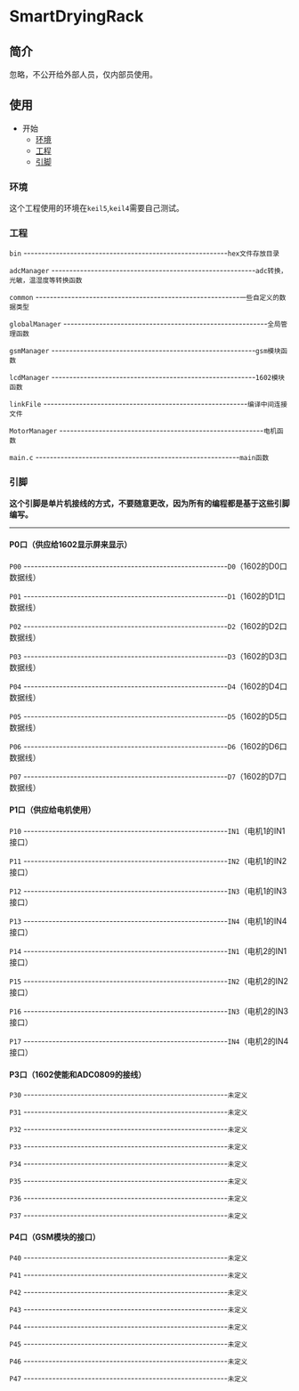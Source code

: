 # SmartDryingRack
## 简介

忽略，不公开给外部人员，仅内部员使用。

## 使用

* 开始
	* [环境](#环境)
	* [工程](#工程)
	* [引脚](#引脚)

### 环境

这个工程使用的环境在`keil5`,`keil4`需要自己测试。

### 工程

`bin` ---------------------------------------------------------`hex文件存放目录`

`adcManager` ---------------------------------------------------------`adc转换，光敏，温湿度等转换函数`

`common` ---------------------------------------------------------`一些自定义的数据类型`

`globalManager` ---------------------------------------------------------`全局管理函数`

`gsmManager` ---------------------------------------------------------`gsm模块函数`

`lcdManager` ---------------------------------------------------------`1602模块函数`

`linkFile` ---------------------------------------------------------`编译中间连接文件`

`MotorManager` ---------------------------------------------------------`电机函数`

`main.c` ---------------------------------------------------------`main函数`

### 引脚

**这个引脚是单片机接线的方式，不要随意更改，因为所有的编程都是基于这些引脚编写。**

***
#### P0口（供应给1602显示屏来显示）

`P00` ---------------------------------------------------------`D0`（1602的D0口数据线）

`P01` ---------------------------------------------------------`D1`（1602的D1口数据线）

`P02` ---------------------------------------------------------`D2`（1602的D2口数据线）

`P03` ---------------------------------------------------------`D3`（1602的D3口数据线）

`P04` ---------------------------------------------------------`D4`（1602的D4口数据线）

`P05` ---------------------------------------------------------`D5`（1602的D5口数据线）

`P06` ---------------------------------------------------------`D6`（1602的D6口数据线）

`P07` ---------------------------------------------------------`D7`（1602的D7口数据线）

#### P1口（供应给电机使用）

`P10` ---------------------------------------------------------`IN1`（电机1的IN1接口）

`P11` ---------------------------------------------------------`IN2`（电机1的IN2接口）

`P12` ---------------------------------------------------------`IN3`（电机1的IN3接口）

`P13` ---------------------------------------------------------`IN4`（电机1的IN4接口）

`P14` ---------------------------------------------------------`IN1`（电机2的IN1接口）

`P15` ---------------------------------------------------------`IN2`（电机2的IN2接口）

`P16` ---------------------------------------------------------`IN3`（电机2的IN3接口）

`P17` ---------------------------------------------------------`IN4`（电机2的IN4接口）

#### P3口（1602使能和ADC0809的接线）

`P30` ---------------------------------------------------------`未定义`

`P31` ---------------------------------------------------------`未定义`

`P32` ---------------------------------------------------------`未定义`

`P33` ---------------------------------------------------------`未定义`

`P34` ---------------------------------------------------------`未定义`

`P35` ---------------------------------------------------------`未定义`

`P36` ---------------------------------------------------------`未定义`

`P37` ---------------------------------------------------------`未定义`

#### P4口（GSM模块的接口）

`P40` ---------------------------------------------------------`未定义`

`P41` ---------------------------------------------------------`未定义`

`P42` ---------------------------------------------------------`未定义`

`P43` ---------------------------------------------------------`未定义`

`P44` ---------------------------------------------------------`未定义`

`P45` ---------------------------------------------------------`未定义`

`P46` ---------------------------------------------------------`未定义`

`P47` ---------------------------------------------------------`未定义`


